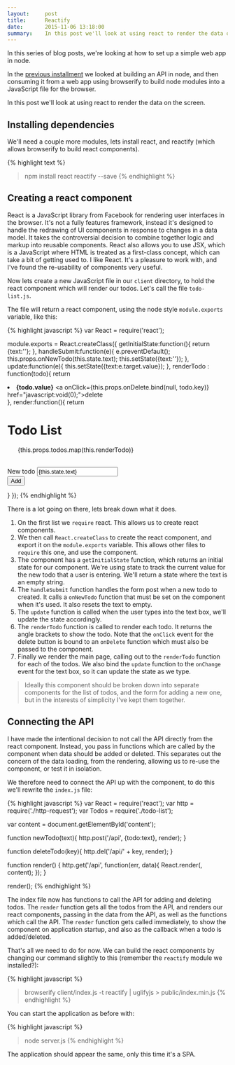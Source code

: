 ```yaml
---
layout:     post
title:      Reactify
date:       2015-11-06 13:18:00
summary:    In this post we'll look at using react to render the data on the screen
---
```


In this series of blog posts, we're looking at how to set up a simple web app in node.

In the [previous installment](http://richorama.github.io/2015/10/02/enter-the-browser/) we looked at building an API in node, and then consuming it from a web app using browserify to build node modules into a JavaScript file for the browser.

In this post we'll look at using react to render the data on the screen.

## Installing dependencies

We'll need a couple more modules, lets install react, and reactify (which allows browserify to build react components).

{% highlight text %}
> npm install react reactify --save
{% endhighlight %}

## Creating a react component

React is a JavaScript library from Facebook for rendering user interfaces in the browser. It's not a fully features framework, instead it's designed to handle the redrawing of UI components in response to changes in a data model. It takes the controversial decision to combine together logic and markup into reusable components. React also allows you to use JSX, which is a JavaScript where HTML is treated as a first-class concept, which can take a bit of getting used to. I like React. It's a pleasure to work with, and I've found the re-usability of components very useful.

Now lets create a new JavaScript file in our `client` directory, to hold the react component which will render our todos. Let's call the file `todo-list.js`. 

The file will return a react component, using the node style `module.exports` variable, like this:

{% highlight javascript %}
var React = require('react');

module.exports = React.createClass({
  getInitialState:function(){
    return {text:''};
  },
  handleSubmit:function(e){
    e.preventDefault();
    this.props.onNewTodo(this.state.text);
    this.setState({text:''});
  },
  update:function(e){
    this.setState({text:e.target.value});
  },
  renderTodo : function(todo){
    return <li key={todo.key}>
      <strong>{todo.value}</strong> <a onClick={this.props.onDelete.bind(null, todo.key)} href="javascript:void(0);">delete</a>
    </li>
  },
  render:function(){
    return <div className="container">
      <h1>Todo List</h1>
      <ul>{this.props.todos.map(this.renderTodo)}</ul>      
      <form className="form-inline" onSubmit={this.handleSubmit}>
        <div className="form-group">
          <label>New todo</label>
          <input type="text" value={this.state.text} onChange={this.update} className="form-control" />
        </div>
        <button type="submit" className="btn btn-default">Add</button>
      </form>
    </div>
  }
});
{% endhighlight %}

There is a lot going on there, lets break down what it does.

1. On the first list we `require` react. This allows us to create react components.
1. We then call `React.createClass` to create the react component, and export it on the `module.exports` variable. This allows other files to `require` this one, and use the component.
1. The component has a `getInitialState` function, which returns an initial state for our component. We're using state to track the current value for the new todo that a user is entering. We'll return a state where the text is an empty string.
1. The `handleSubmit` function handles the form post when a new todo to created. It calls a `onNewTodo` function that must be set on the component when it's used. It also resets the text to empty.
1. The `update` function is called when the user types into the text box, we'll update the state accordingly.
1. The `renderTodo` function is called to render each todo. It returns the angle brackets to show the todo. Note that the `onClick` event for the delete button is bound to an `onDelete` function which must also be passed to the component.
1. Finally we render the main page, calling out to the `renderTodo` function for each of the todos. We also bind the `update` function to the `onChange` event for the text box, so it can update the state as we type.

> Ideally this component should be broken down into separate components for the list of todos, and the form for adding a new one, but in the interests of simplicity I've kept them together.

## Connecting the API

I have made the intentional decision to not call the API directly from the react component. Instead, you pass in functions which are called by the component when data should be added or deleted. This separates out the concern of the data loading, from the rendering, allowing us to re-use the component, or test it in isolation.

We therefore need to connect the API up with the component, to do this we'll rewrite the `index.js` file:

{% highlight javascript %}
var React = require('react');
var http = require('./http-request');
var Todos = require('./todo-list');

var content = document.getElementById('content');

function newTodo(text){
  http.post('/api', {todo:text}, render);
}

function deleteTodo(key){
  http.del('/api/' + key, render);
}

function render() {
  http.get('/api', function(err, data){
    React.render(<Todos todos={data} onNewTodo={newTodo} onDelete={deleteTodo} />, content);
  });
}

render();
{% endhighlight %}

The index file now has functions to call the API for adding and deleting todos. The `render` function gets all the todos from the API, and renders our react components, passing in the data from the API, as well as the functions which call the API. The `render` function gets called immediately, to show the component on application startup, and also as the callback when a todo is added/deleted.

That's all we need to do for now. We can build the react components by changing our command slightly to this (remember the `reactify` module we installed?):

{% highlight javascript %}
> browserify client/index.js -t reactify | uglifyjs > public/index.min.js
{% endhighlight %}

You can start the application as before with:

{% highlight javascript %}
> node server.js
{% endhighlight %}

The application should appear the same, only this time it's a SPA.